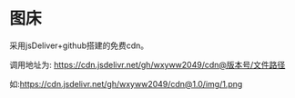 # 图床

采用jsDeliver+github搭建的免费cdn。

调用地址为:
https://cdn.jsdelivr.net/gh/wxyww2049/cdn@版本号/文件路径

如:https://cdn.jsdelivr.net/gh/wxyww2049/cdn@1.0/img/1.png
